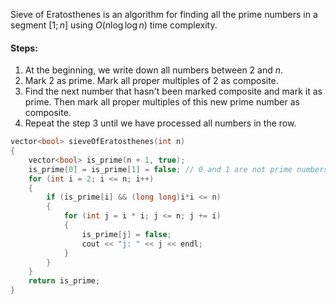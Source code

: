 Sieve of Eratosthenes is an algorithm for finding all the prime numbers in a segment $[1;n]$ using $O(n\log\log n)$ time complexity.
#### Steps:
1. At the beginning, we write down all numbers between $2$ and $n$.
2. Mark $2$ as prime. Mark all proper multiples of $2$ as composite.
3. Find the next number that hasn't been marked composite and mark it as prime. Then mark all proper multiples of this new prime number as composite.
4. Repeat the step $3$ until we have processed all numbers in the row.
```cpp
vector<bool> sieveOfEratosthenes(int n)
{
	vector<bool> is_prime(n + 1, true);
	is_prime[0] = is_prime[1] = false; // 0 and 1 are not prime numbers
	for (int i = 2; i <= n; i++)
	{
		if (is_prime[i] && (long long)i*i <= n)
		{
			for (int j = i * i; j <= n; j += i)
			{
				is_prime[j] = false;
				cout << "j: " << j << endl;
			}
		}
	}
	return is_prime;
}
```
